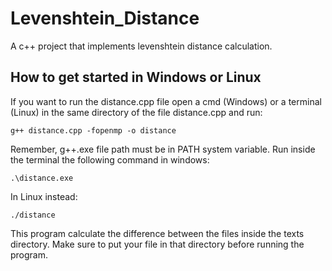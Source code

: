 # Levenshtein_Distance
A c++ project that implements levenshtein distance calculation. 
## How to get started in Windows or Linux
If you want to run the distance.cpp file open a cmd (Windows) or a terminal (Linux) in the same directory of the file distance.cpp and run:
```
g++ distance.cpp -fopenmp -o distance
```
Remember, g++.exe file path must be in PATH system variable.
Run inside the terminal the following command in windows:
```
.\distance.exe
```
In Linux instead:
```
./distance
```
This program calculate the difference between the files inside the texts directory. Make sure to put your file in that directory before running the program.
